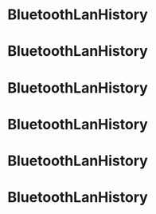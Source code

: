 # BluetoothLanHistory
# BluetoothLanHistory
# BluetoothLanHistory
# BluetoothLanHistory
# BluetoothLanHistory
# BluetoothLanHistory
